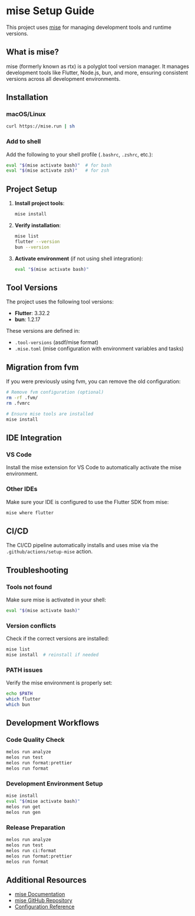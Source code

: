 # mise Setup Guide

This project uses [mise](https://mise.jdx.dev/) for managing development tools and runtime versions.

## What is mise?

mise (formerly known as rtx) is a polyglot tool version manager. It manages development tools like Flutter, Node.js, bun, and more, ensuring consistent versions across all development environments.

## Installation

### macOS/Linux

```bash
curl https://mise.run | sh
```

### Add to shell

Add the following to your shell profile (`.bashrc`, `.zshrc`, etc.):

```bash
eval "$(mise activate bash)"  # for bash
eval "$(mise activate zsh)"   # for zsh
```

## Project Setup

1. **Install project tools**:

   ```bash
   mise install
   ```

2. **Verify installation**:

   ```bash
   mise list
   flutter --version
   bun --version
   ```

3. **Activate environment** (if not using shell integration):
   ```bash
   eval "$(mise activate bash)"
   ```

## Tool Versions

The project uses the following tool versions:

- **Flutter**: 3.32.2
- **bun**: 1.2.17

These versions are defined in:

- `.tool-versions` (asdf/mise format)
- `.mise.toml` (mise configuration with environment variables and tasks)

## Migration from fvm

If you were previously using fvm, you can remove the old configuration:

```bash
# Remove fvm configuration (optional)
rm -rf .fvm/
rm .fvmrc

# Ensure mise tools are installed
mise install
```

## IDE Integration

### VS Code

Install the mise extension for VS Code to automatically activate the mise environment.

### Other IDEs

Make sure your IDE is configured to use the Flutter SDK from mise:

```bash
mise where flutter
```

## CI/CD

The CI/CD pipeline automatically installs and uses mise via the `.github/actions/setup-mise` action.

## Troubleshooting

### Tools not found

Make sure mise is activated in your shell:

```bash
eval "$(mise activate bash)"
```

### Version conflicts

Check if the correct versions are installed:

```bash
mise list
mise install  # reinstall if needed
```

### PATH issues

Verify the mise environment is properly set:

```bash
echo $PATH
which flutter
which bun
```

## Development Workflows

### Code Quality Check

```bash
melos run analyze
melos run test
melos run format:prettier
melos run format
```

### Development Environment Setup

```bash
mise install
eval "$(mise activate bash)"
melos run get
melos run gen
```

### Release Preparation

```bash
melos run analyze
melos run test
melos run ci:format
melos run format:prettier
melos run format
```

## Additional Resources

- [mise Documentation](https://mise.jdx.dev/)
- [mise GitHub Repository](https://github.com/jdx/mise)
- [Configuration Reference](https://mise.jdx.dev/configuration.html)
